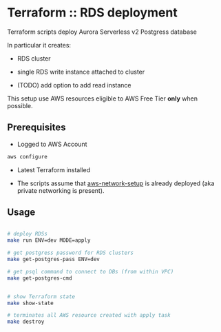 # Terraform :: RDS deployment

Terraform scripts deploy Aurora Serverless v2 Postgress database

In particular it creates:

- RDS cluster

- single RDS write instance attached to cluster

- (TODO) add option to add read instance


This setup use AWS resources eligible to AWS Free Tier __only__ when possible.

## Prerequisites

- Logged to AWS Account

```bash
aws configure
```

- Latest Terraform installed

- The scripts assume that [aws-network-setup](../aws-network-setup) is already deployed (aka private networking is present).

## Usage

```bash

# deploy RDSs
make run ENV=dev MODE=apply

# get postgress password for RDS clusters
make get-postgres-pass ENV=dev

# get psql command to connect to DBs (from within VPC)
make get-postgres-cmd


# show Terraform state
make show-state

# terminates all AWS resource created with apply task
make destroy
```
